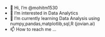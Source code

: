 - 👋 Hi, I’m @mohitm1530
- 👀 I’m interested in Data Analytics
- 🌱 I’m currently learning  Data Analysis using numpy,pandas,matplotlib,sql,R (jovian.ai)
- 📫 How to reach me ...

<!---
mohitm1530/mohitm1530 is a ✨ special ✨ repository because its `README.md` (this file) appears on your GitHub profile.
You can click the Preview link to take a look at your changes.
--->
